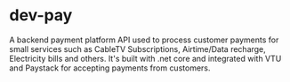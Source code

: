 # dev-pay
A backend payment platform API used to process customer payments for small services such as CableTV Subscriptions, Airtime/Data recharge, Electricity bills and others. It's built with .net core and integrated with VTU and Paystack for accepting payments from customers.
